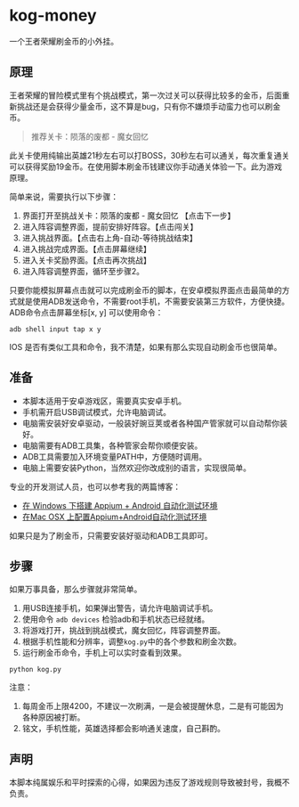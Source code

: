 # kog-money

一个王者荣耀刷金币的小外挂。

## 原理

王者荣耀的冒险模式里有个挑战模式，第一次过关可以获得比较多的金币，后面重新挑战还是会获得少量金币，这不算是bug，只有你不嫌烦手动蛮力也可以刷金币。

> 推荐关卡：陨落的废都 - 魔女回忆

此关卡使用纯输出英雄21秒左右可以打BOSS，30秒左右可以通关，每次重复通关可以获得奖励19金币。在使用脚本刷金币钱建议你手动通关体验一下。此为游戏原理。

简单来说，需要执行以下步骤：

1. 界面打开至挑战关卡：陨落的废都 - 魔女回忆 【点击下一步】
2. 进入阵容调整界面，提前安排好阵容。【点击闯关】
3. 进入挑战界面。【点击右上角-自动-等待挑战结束】
4. 进入挑战完成界面。【点击屏幕继续】
5. 进入关卡奖励界面。【点击再次挑战】
6. 进入阵容调整界面，循环至步骤2。

只要你能模拟屏幕点击就可以完成刷金币的脚本，在安卓模拟界面点击最简单的方式就是使用ADB发送命令，不需要root手机，不需要安装第三方软件，方便快捷。ADB命令点击屏幕坐标[x, y] 可以使用命令：

```
adb shell input tap x y
```

IOS 是否有类似工具和命令，我不清楚，如果有那么实现自动刷金币也很简单。

## 准备

- 本脚本适用于安卓游戏区，需要真实安卓手机。
- 手机需开启USB调试模式，允许电脑调试。
- 电脑需安装好安卓驱动，一般装好豌豆荚或者各种国产管家就可以自动帮你装好。
- 电脑需要有ADB工具集，各种管家会帮你顺便安装。
- ADB工具需要加入环境变量PATH中，方便随时调用。
- 电脑上需要安装Python，当然欢迎你改成别的语言，实现很简单。

专业的开发测试人员，也可以参考我的两篇博客：

- [在 Windows 下搭建 Appium + Android 自动化测试环境](https://betacat.online/posts/2017-05-03/setup-appium-automation-test-environment/)
- [在Mac OSX 上配置Appium+Android自动化测试环境](https://betacat.online/posts/2017-12-10/setup-appium-test-environment-on-mac-osx/)

如果只是为了刷金币，只需要安装好驱动和ADB工具即可。

## 步骤

如果万事具备，那么步骤就非常简单。

1. 用USB连接手机，如果弹出警告，请允许电脑调试手机。
2. 使用命令 `adb devices` 检验adb和手机状态已经就绪。
3. 将游戏打开，挑战到挑战模式，魔女回忆，阵容调整界面。
4. 根据手机性能和分辨率，调整`kog.py`中的各个参数和刷金次数。
5. 运行刷金币命令，手机上可以实时查看到效果。

```
python kog.py
```

注意：

1. 每周金币上限4200，不建议一次刷满，一是会被提醒休息，二是有可能因为各种原因被打断。
2. 铭文，手机性能，英雄选择都会影响通关速度，自己斟酌。

## 声明

本脚本纯属娱乐和平时探索的心得，如果因为违反了游戏规则导致被封号，我概不负责。



